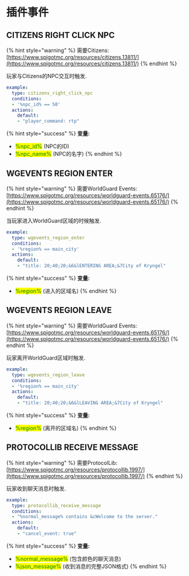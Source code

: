 # 插件事件

## CITIZENS RIGHT CLICK NPC

{% hint style="warning" %}
需要Citizens: [https://www.spigotmc.org/resources/citizens.13811/](https://www.spigotmc.org/resources/citizens.13811/)
{% endhint %}

玩家与Citizens的NPC交互时触发.

```yaml
example:
  type: citizens_right_click_npc
  conditions:
  - '%npc_id% == 50'
  actions:
    default:
    - "player_command: rtp"
```

{% hint style="success" %}
**变量:**

* <mark style="color:green;">%npc\_id%</mark> (NPC的ID)
* <mark style="color:green;">%npc\_name%</mark> (NPC的名字)
{% endhint %}

## WGEVENTS REGION ENTER

{% hint style="warning" %}
需要WorldGuard Events: [https://www.spigotmc.org/resources/worldguard-events.65176/](https://www.spigotmc.org/resources/worldguard-events.65176/)
{% endhint %}

当玩家进入WorldGuard区域的时候触发.

```yaml
example:
  type: wgevents_region_enter
  conditions:
  - '%region% == main_city'
  actions:
    default:
    - "title: 20;40;20;&6&lENTERING AREA;&7City of Kryngel"
```

{% hint style="success" %}
**变量:**

* <mark style="color:green;">%region%</mark> (进入的区域名)
{% endhint %}

## WGEVENTS REGION LEAVE

{% hint style="warning" %}
需要WorldGuard Events: [https://www.spigotmc.org/resources/worldguard-events.65176/](https://www.spigotmc.org/resources/worldguard-events.65176/)
{% endhint %}

玩家离开WorldGuard区域时触发.

```yaml
example:
  type: wgevents_region_leave
  conditions:
  - '%region% == main_city'
  actions:
    default:
    - "title: 20;40;20;&6&lLEAVING AREA;&7City of Kryngel"
```

{% hint style="success" %}
**变量:**

* <mark style="color:green;">%region%</mark> (离开的区域名)
{% endhint %}

## PROTOCOLLIB RECEIVE MESSAGE

{% hint style="warning" %}
需要ProtocolLib: [https://www.spigotmc.org/resources/protocollib.1997/](https://www.spigotmc.org/resources/protocollib.1997/)
{% endhint %}

玩家收到聊天消息时触发.

```yaml
example:
  type: protocollib_receive_message
  conditions:
  - "%normal_message% contains &cWelcome to the server."
  actions:
    default:
    - "cancel_event: true"
```

{% hint style="success" %}
**变量:**

* <mark style="color:green;">%normal\_message%</mark> (包含颜色的聊天消息)
* <mark style="color:green;">%json\_message%</mark> (收到消息的完整JSON格式)
{% endhint %}
